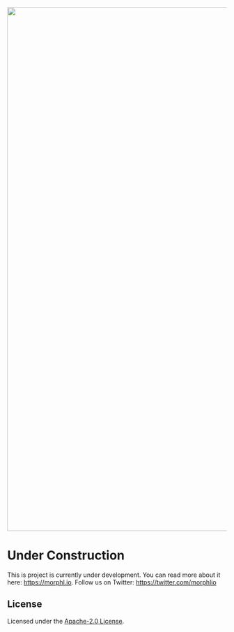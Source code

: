 <div align="center">
    <img src="https://raw.githubusercontent.com/Morphl-Project/media-kit/master/05%20-%20Banners/morphl-banner-color.png" style="width:1200px; height: auto;" />
</div>

# Under Construction

This is project is currently under development. You can read more about it here: https://morphl.io. Follow us on Twitter: https://twitter.com/morphlio

## License

Licensed under the [Apache-2.0 License](https://opensource.org/licenses/Apache2.0).
